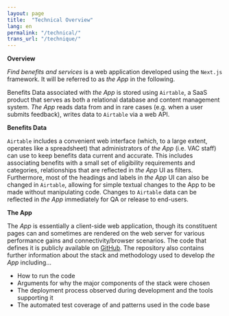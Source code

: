 ```yaml
---
layout: page
title:  "Technical Overview"
lang: en
permalink: "/technical/"
trans_url: "/technique/"
---
```


**Overview**

*Find benefits and services* is a web application developed using the `Next.js` framework. It will be referred to as *the App* in the following.

Benefits Data associated with *the App* is stored using `Airtable`, a SaaS product that serves as both a relational database and content management system. *The App* reads data from and in rare cases (e.g. when a user submits feedback), writes data to `Airtable` via a web API.

**Benefits Data**

`Airtable` includes a convenient web interface (which, to a large extent, operates like a spreadsheet) that administrators of *the App* (i.e. VAC staff) can use to keep benefits data current and accurate. This includes associating benefits with a small set of eligibility requirements and categories, relationships that are reflected in *the App* UI as filters. Furthermore, most of the headings and labels in *the App* UI can also be changed in `Airtable`, allowing for simple textual changes to the App to be made without manipulating code. Changes to `Airtable` data can be reflected in *the App* immediately for QA or release to end-users.

**The App**

The *App* is essentially a client-side web application, though its constituent pages can and sometimes are rendered on the web server for various performance gains and connectivity/browser scenarios. The code that defines it is publicly available on [GitHub](https://github.com/cds-snc/vac-benefits-directory). The repository also contains further information about the stack and methodology used to develop *the App* including...
* How to run the code
* Arguments for why the major components of the stack were chosen
* The deployment process observed during development and the tools supporting it
* The automated test coverage of and patterns used in the code base
